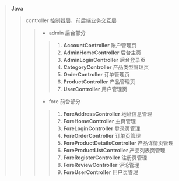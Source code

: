 > **Java**
>> controller 控制器层，前后端业务交互层
>>> + admin 后台部分
>>>> 1. **AccountController** 账户管理页
>>>> 2. **AdminHomeController** 后台主页
>>>> 3. **AdminLoginController** 后台登录页
>>>> 4. **CategoryController** 产品类型管理页
>>>> 5. **OrderController** 订单管理页
>>>> 6. **ProductController** 产品管理页
>>>> 7. **UserController** 用户管理页
>>> + fore 前台部分
>>>> 1. **ForeAddressController** 地址信息管理
>>>> 2. **ForeHomeController** 主页管理
>>>> 3. **ForeLoginController** 登录页管理
>>>> 5. **ForeOrderController** 订单页管理
>>>> 6. **ForeProductDetailsController** 产品详情页管理
>>>> 7. **ForeProductListController** 产品列表页管理
>>>> 8. **ForeRegisterController** 注册页管理
>>>> 9. **ForeReviewController** 评论管理
>>>> 10. **ForeUserController** 用户页管理
